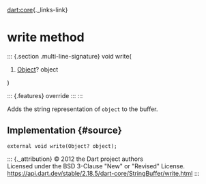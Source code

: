 [dart:core](../../dart-core/dart-core-library){._links-link}

write method
============

::: {.section .multi-line-signature}
void write(

1.  [Object](../object-class)? object

)

::: {.features}
override
:::
:::

Adds the string representation of `object` to the buffer.

Implementation {#source}
--------------

``` {.language-dart data-language="dart"}
external void write(Object? object);
```

::: {._attribution}
© 2012 the Dart project authors\
Licensed under the BSD 3-Clause \"New\" or \"Revised\" License.\
<https://api.dart.dev/stable/2.18.5/dart-core/StringBuffer/write.html>
:::
